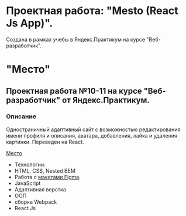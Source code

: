 # Проектная работа: "Mesto (React Js App)".
Создана в рамках учебы в Яндекс.Практикум на курсе "Веб-разработчик".


# "Место"
## Проектная работа №10-11 на курсе "Веб-разработчик" от Яндекс.Практикум.

### Описание
Одностраничный адаптивный сайт с возможностью редактирования имени профиля и описания, аватара, добавления, лайка и удаления картинки. Переведен на React.

[Место](https://mgolovina.github.io/mesto-react/) 

- Технологии: 
- HTML, CSS, Nested BEM
- Работа с [макетами Figma](https://www.figma.com/file/2cn9N9jSkmxD84oJik7xL7/JavaScript.-Sprint-4?node-id=0%3A1).
- JavaScript 
- Адаптивная верстка
- ООП
- сборка Webpack
- React Js




